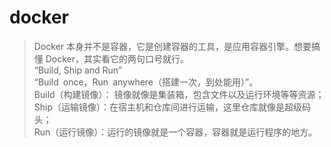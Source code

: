 # docker

> Docker 本身并不是容器，它是创建容器的工具，是应用容器引擎。想要搞懂 Docker，其实看它的两句口号就行。  
> “Build, Ship and Run”  
> “Build once，Run anywhere（搭建一次，到处能用）”。  
> Build（构建镜像）： 镜像就像是集装箱，包含文件以及运行环境等等资源；  
> Ship（运输镜像）：在宿主机和仓库间进行运输，这里仓库就像是超级码头；  
> Run（运行镜像）：运行的镜像就是一个容器，容器就是运行程序的地方。



